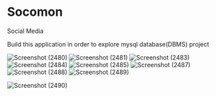 
# Socomon
Social Media

Build this application in order to explore mysql database(DBMS) project

![Screenshot (2480)](https://user-images.githubusercontent.com/65062751/123727815-df2bd400-d8af-11eb-892e-b1f20e41fb54.png)
![Screenshot (2481)](https://user-images.githubusercontent.com/65062751/123727875-f8cd1b80-d8af-11eb-9ecf-bb0215ab9799.png)
![Screenshot (2483)](https://user-images.githubusercontent.com/65062751/123727917-0e424580-d8b0-11eb-8134-68b033761ff7.png)
![Screenshot (2484)](https://user-images.githubusercontent.com/65062751/123727927-139f9000-d8b0-11eb-8ab5-69d6d1730f2d.png)
![Screenshot (2485)](https://user-images.githubusercontent.com/65062751/123727939-18fcda80-d8b0-11eb-9e37-0c0393bff0ed.png)
![Screenshot (2487)](https://user-images.githubusercontent.com/65062751/123727951-2023e880-d8b0-11eb-8ffc-c905ee216401.png)
![Screenshot (2488)](https://user-images.githubusercontent.com/65062751/123727958-23b76f80-d8b0-11eb-8189-503a285ddbad.png)
![Screenshot (2489)](https://user-images.githubusercontent.com/65062751/123727971-27e38d00-d8b0-11eb-8f51-e7ea5b0ecfc3.png)

![Screenshot (2490)](https://user-images.githubusercontent.com/65062751/123728035-45185b80-d8b0-11eb-81a9-73315b1eafd7.png)
